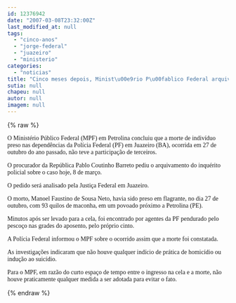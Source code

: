 ```yaml
---
id: 12376942
date: "2007-03-08T23:32:00Z"
last_modified_at: null
tags:
  - "cinco-anos"
  - "jorge-federal"
  - "juazeiro"
  - "ministerio"
categories:
  - "noticias"
title: "Cinco meses depois, Minist\u00e9rio P\u00fablico Federal arquiva caso de traficante que apareceu morto na PF de Juazeiro"
sutia: null
chapeu: null
autor: null
imagem: null
---
```

{% raw %}
<p><P><FONT face=Verdana>O Ministério Público Federal (MPF) em Petrolina concluiu que a morte de indivíduo preso nas dependências da Polícia Federal (PF) em Juazeiro (BA), ocorrida em 27 de outubro do ano passado, não teve a participação de terceiros. </FONT></P></p>
<p><P><FONT face=Verdana>O procurador da República Pablo Coutinho Barreto pediu o arquivamento do inquérito policial sobre o caso hoje, 8 de março. </FONT></P></p>
<p><P><FONT face=Verdana>O pedido será analisado pela Justiça Federal em Juazeiro.</FONT></P></p>
<p><P><FONT face=Verdana>O morto, Manoel Faustino de Sousa Neto, havia sido preso em flagrante, no dia 27 de outubro, com 93 quilos de maconha, em um povoado próximo a Petrolina (PE). </FONT></P></p>
<p><P><FONT face=Verdana>Minutos após ser levado para a cela, foi encontrado por agentes da PF pendurado pelo pescoço nas grades do aposento, pelo próprio cinto. </FONT></P></p>
<p><P><FONT face=Verdana>A Polícia Federal informou o MPF sobre o ocorrido assim que a morte foi constatada. </FONT></P></p>
<p><P><FONT face=Verdana>As investigações indicaram que não houve qualquer indício de prática de homicídio ou indução ao suicídio. </FONT></P></p>
<p><P><FONT face=Verdana>Para o MPF, em razão do curto espaço de tempo entre o ingresso na cela e a morte, não houve praticamente qualquer medida a ser adotada para evitar o fato. </FONT></P> </p>
{% endraw %}